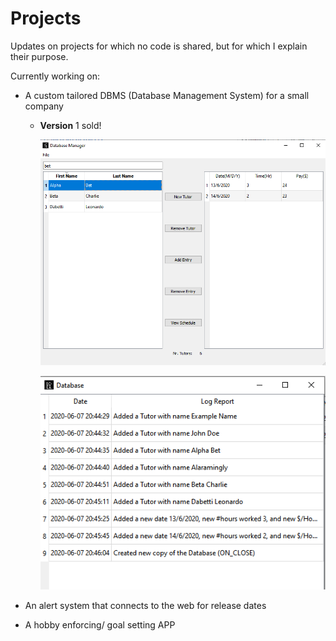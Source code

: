 # Projects
Updates on projects for which no code is shared, but for which I explain their purpose.

Currently working on:
- A custom tailored DBMS (Database Management System) for a small company
    - **Version** 1 sold!
   
      ![Main Window](DBMS_mainscreen.png)
    
      ![Logs](DBMS_Logs.png)
    

- An alert system that connects to the web for release dates

- A hobby enforcing/ goal setting APP
